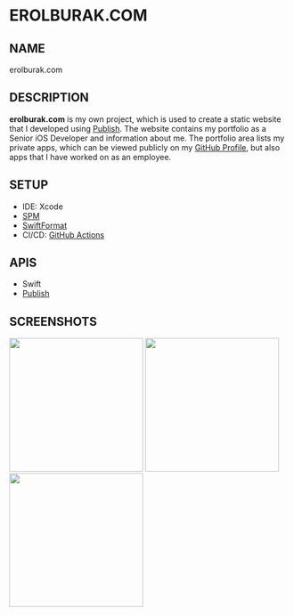 # EROLBURAK.COM

## NAME
erolburak.com

## DESCRIPTION
**erolburak.com** is my own project, which is used to create a static website that I developed using [Publish](https://github.com/JohnSundell/Publish). The website contains my portfolio as a Senior iOS Developer and information about me. The portfolio area lists my private apps, which can be viewed publicly on my [GitHub Profile](https://github.com/erolburak), but also apps that I have worked on as an employee.

## SETUP
- IDE: Xcode
- [SPM](https://github.com/swiftlang/swift-package-manager)
- [SwiftFormat](https://github.com/nicklockwood/SwiftFormat)
- CI/CD: [GitHub Actions](https://docs.github.com/en/actions)

## APIS
- Swift
- [Publish](https://github.com/JohnSundell/Publish)

## SCREENSHOTS
<picture>
  <source media="(prefers-color-scheme: dark)" srcset="https://github.com/user-attachments/assets/7bc56f58-5474-4502-a047-749cf95d5400">
  <img width="240" src="https://github.com/user-attachments/assets/d61c37bf-640b-413a-a46c-382ad9f669a9">
</picture>
<picture>
  <source media="(prefers-color-scheme: dark)" srcset="https://github.com/user-attachments/assets/5c2809f7-0128-41b5-942c-7202a5991222">
  <img width="240" src="https://github.com/user-attachments/assets/130e113d-7c8b-4dd4-9baa-2f66ab7a6aad">
</picture>
<picture>
  <source media="(prefers-color-scheme: dark)" srcset="https://github.com/user-attachments/assets/5dae365f-3829-4afa-a073-7fb5016b286a">
  <img width="240" src="https://github.com/user-attachments/assets/95158c56-6141-4671-89a4-79f096b75f5e">
</picture>
